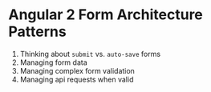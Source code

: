 # Angular 2 Form Architecture Patterns

1.  Thinking about `submit` vs. `auto-save` forms
2.  Managing form data
3.  Managing complex form validation
4.  Managing api requests when valid
